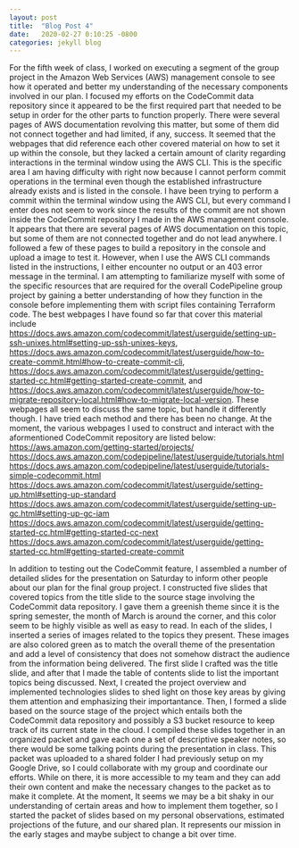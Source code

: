 ```yaml
---
layout: post
title:  "Blog Post 4"
date:   2020-02-27 0:10:25 -0800
categories: jekyll blog
---
```

For the fifth week of class, I worked on executing a segment of the group project in the Amazon Web Services (AWS) management console to see how it operated and better my understanding of the necessary components involved in our plan. I focused my efforts on the CodeCommit data repository since it appeared to be the first required part that needed to be setup in order for the other parts to function properly. There were several pages of AWS documentation revolving this matter, but some of them did not connect together and had limited, if any, success. It seemed that the webpages that did reference each other covered material on how to set it up within the console, but they lacked a certain amount of clarity regarding interactions in the terminal window using the AWS CLI. This is the specific area I am having difficulty with right now because I cannot perform commit operations in the terminal  even though the established infrastructure already exists and is listed in the console. I have been trying to perform a commit within the terminal window using the AWS CLI, but every command I enter does not seem to work since the results of the commit are not shown inside the CodeCommit repository I made in the AWS management console. It appears that there are several pages of AWS documentation on this topic, but some of them are not connected together and do not lead anywhere. I followed a few of these pages to build a repository in the console and upload a image to test it. However, when I use the AWS CLI commands listed in the instructions, I either encounter no output or an 403 error message in the terminal. I am attempting to familiarize myself with some of the specific resources that are required for the overall CodePipeline group project by gaining a better understanding of how they function in the console before implementing them with script files containing Terraform code. The best webpages I have found so far that cover this material include https://docs.aws.amazon.com/codecommit/latest/userguide/setting-up-ssh-unixes.html#setting-up-ssh-unixes-keys, https://docs.aws.amazon.com/codecommit/latest/userguide/how-to-create-commit.html#how-to-create-commit-cli, https://docs.aws.amazon.com/codecommit/latest/userguide/getting-started-cc.html#getting-started-create-commit, and https://docs.aws.amazon.com/codecommit/latest/userguide/how-to-migrate-repository-local.html#how-to-migrate-local-version. These webpages all seem to discuss the same topic, but handle it differently though. I have tried each method and there has been no change. At the moment, the various webpages I used to construct and interact with the aformentioned CodeCommit repository are listed below: 
https://aws.amazon.com/getting-started/projects/
https://docs.aws.amazon.com/codepipeline/latest/userguide/tutorials.html 
https://docs.aws.amazon.com/codepipeline/latest/userguide/tutorials-simple-codecommit.html 
https://docs.aws.amazon.com/codecommit/latest/userguide/setting-up.html#setting-up-standard 
https://docs.aws.amazon.com/codecommit/latest/userguide/setting-up-gc.html#setting-up-gc-iam 
https://docs.aws.amazon.com/codecommit/latest/userguide/getting-started-cc.html#getting-started-cc-next 
https://docs.aws.amazon.com/codecommit/latest/userguide/getting-started-cc.html#getting-started-create-commit 

In addition to testing out the CodeCommit feature, I assembled a number of detailed slides for the presentation on Saturday to inform other people about our plan for the final group project. I constructed five slides that covered topics from the title slide to the source stage involving the CodeCommit data repository. I gave them a greenish theme since it is the spring semester, the month of March is around the corner, and this color seem to be highly visible as well as easy to read. In each of the slides, I inserted a series of images related to the topics they present. These images are also colored green as to match the overall theme of the presentation and add a level of consistency that does not somehow distract the audience from the information being delivered. The first slide I crafted was the title slide, and after that I made the table of contents slide to list the important topics being discussed. Next, I created the project overview and implemented technologies slides to shed light on those key areas by giving them attention and emphasizing their importantance. Then, I formed a slide based on the source stage of the project which entails both the CodeCommit data repository and possibly a S3 bucket resource to keep track of its current state in the cloud. I compiled these slides together in an organized packet and gave each one a set of descriptive speaker notes, so there would be some talking points during the presentation in class. This packet was uploaded to a shared folder I had previously setup on my Google Drive, so I could collaborate with my group and coordinate our efforts. While on there, it is more accessible to my team and they can add their own content and make the necessary changes to the packet as to make it complete. At the moment, It seems we may be a bit shaky in our understanding of certain areas and how to implement them together, so I started the packet of slides based on my personal observations, estimated projections of the future, and our shared plan. It represents our mission in the early stages and maybe subject to change a bit over time. 
